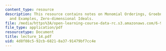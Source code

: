 ```yaml
---
content_type: resource
description: This resource contains notes on Monomial Orderings, Groebner Bases, Applications
  and Examples, Zero-dimensional Ideals.
file: /media/https%3A/open-learning-course-data-rc.s3.amazonaws.com/6-972-algebraic-techniques-and-semidefinite-optimization-spring-2006/4d8f08c592cb68218a3791479bf7cc4e_lecture_14.pdf
file_type: application/pdf
resourcetype: Document
title: lecture_14.pdf
uid: 4d8f08c5-92cb-6821-8a37-91479bf7cc4e
---
```

